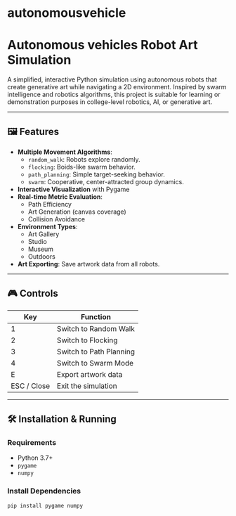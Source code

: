 # autonomousvehicle
#  Autonomous vehicles Robot Art Simulation

A simplified, interactive Python simulation using autonomous robots that create generative art while navigating a 2D environment. Inspired by swarm intelligence and robotics algorithms, this project is suitable for learning or demonstration purposes in college-level robotics, AI, or generative art.

---

## 🖼️ Features

- **Multiple Movement Algorithms**:
  - `random_walk`: Robots explore randomly.
  - `flocking`: Boids-like swarm behavior.
  - `path_planning`: Simple target-seeking behavior.
  - `swarm`: Cooperative, center-attracted group dynamics.
- **Interactive Visualization** with Pygame
- **Real-time Metric Evaluation**:
  - Path Efficiency
  - Art Generation (canvas coverage)
  - Collision Avoidance
- **Environment Types**:
  - Art Gallery
  - Studio
  - Museum
  - Outdoors
- **Art Exporting**: Save artwork data from all robots.

---

## 🎮 Controls

| Key | Function                |
|-----|-------------------------|
| 1   | Switch to Random Walk   |
| 2   | Switch to Flocking      |
| 3   | Switch to Path Planning |
| 4   | Switch to Swarm Mode    |
| E   | Export artwork data     |
| ESC / Close | Exit the simulation |

---

## 🛠️ Installation & Running

### Requirements

- Python 3.7+
- `pygame`
- `numpy`

### Install Dependencies

```bash
pip install pygame numpy
